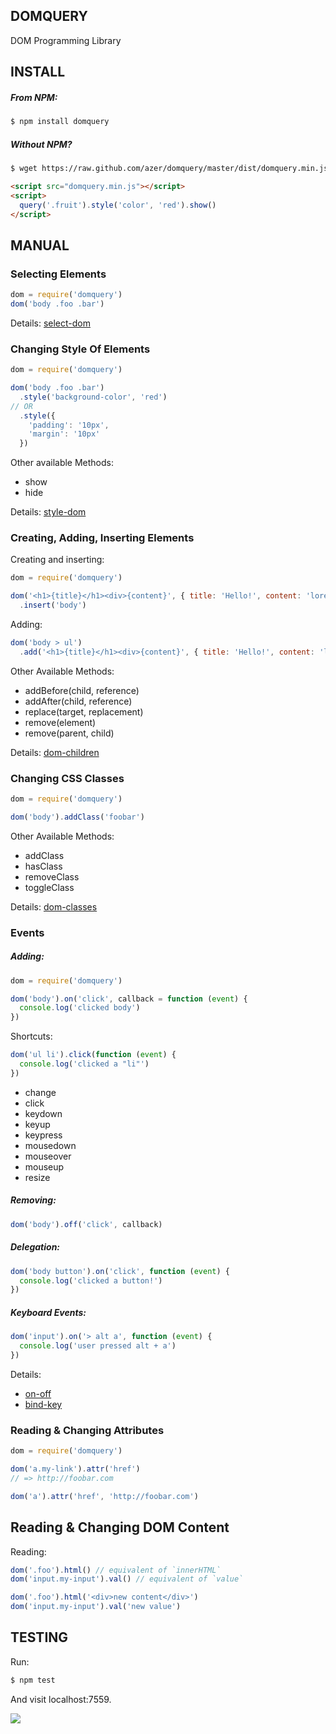 ## DOMQUERY

DOM Programming Library

## INSTALL

##### From NPM:

```bash
$ npm install domquery
```

##### Without NPM?

```bash
$ wget https://raw.github.com/azer/domquery/master/dist/domquery.min.js
```

```html
<script src="domquery.min.js"></script>
<script>
  query('.fruit').style('color', 'red').show()
</script>
```

## MANUAL

### Selecting Elements

```js
dom = require('domquery')
dom('body .foo .bar')
```

Details: [select-dom](https://github.com/azer/select-dom)

###  Changing Style Of Elements

```js
dom = require('domquery')

dom('body .foo .bar')
  .style('background-color', 'red')
// OR
  .style({
    'padding': '10px',
    'margin': '10px'
  })
```

Other available Methods:
* show
* hide

Details: [style-dom](https://github.com/azer/style-dom)

### Creating, Adding, Inserting Elements

Creating and inserting:

```js
dom = require('domquery')

dom('<h1>{title}</h1><div>{content}', { title: 'Hello!', content: 'lorem ipsum sit dolar amet' })
  .insert('body')
```

Adding:

```js
dom('body > ul')
  .add('<h1>{title}</h1><div>{content}', { title: 'Hello!', content: 'lorem ipsum sit dolar amet' })
```

Other Available Methods:
* addBefore(child, reference)
* addAfter(child, reference)
* replace(target, replacement)
* remove(element)
* remove(parent, child)

Details:  [dom-children](https://github.com/azer/dom-children)

### Changing CSS Classes

```js
dom = require('domquery')

dom('body').addClass('foobar')
```

Other Available Methods:
* addClass
* hasClass
* removeClass
* toggleClass

Details: [dom-classes](https://github.com/azer/dom-classes)

### Events

##### Adding:

```js
dom = require('domquery')

dom('body').on('click', callback = function (event) {
  console.log('clicked body')
})
```

Shortcuts:

```js
dom('ul li').click(function (event) {
  console.log('clicked a "li"')
})
```

* change
* click
* keydown
* keyup
* keypress
* mousedown
* mouseover
* mouseup
* resize

##### Removing:

```js
dom('body').off('click', callback) 
```

##### Delegation:

```js
dom('body button').on('click', function (event) {
  console.log('clicked a button!')
})
```

##### Keyboard Events:

```js
dom('input').on('> alt a', function (event) {
  console.log('user pressed alt + a')
})
```

Details:
* [on-off](https://github.com/azer/on-off)
* [bind-key](https://github.com/azer/bind-key)

### Reading & Changing Attributes

```js
dom = require('domquery')

dom('a.my-link').attr('href')
// => http://foobar.com

dom('a').attr('href', 'http://foobar.com')
```

## Reading & Changing DOM Content

Reading:

```js
dom('.foo').html() // equivalent of `innerHTML`
dom('input.my-input').val() // equivalent of `value`
```

```js
dom('.foo').html('<div>new content</div>')
dom('input.my-input').val('new value')
```

## TESTING

Run:

```bash
$ npm test
```

And visit localhost:7559.

![](https://dl.dropboxusercontent.com/s/ofqr0ha1all2nbl/npmel_30.jpg)
